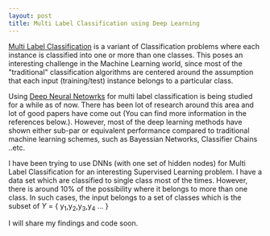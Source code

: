 ```yaml
---
layout: post
title: Multi Label Classification using Deep Learning
---
```

[Multi Label Classification](https://en.wikipedia.org/wiki/Multi-label_classification) is a variant of Classification problems where each instance is classified into one or more than one classes. This poses an interesting challenge in the Machine Learning world, since most of the "traditional" classification algorithms are centered around the assumption that each input (training/test) instance belongs to a particular class. <br/>
<!--more-->
Using [Deep Neural Netowrks](https://en.wikipedia.org/wiki/Deep_learning) for multi label classification is being studied for a while as of now. There has been lot of research around this area and lot of good papers have come out (You can find more information in the references below.). However, most of the deep learning methods have shown either sub-par or equivalent performance compared to traditional machine learning schemes, such as Bayessian Networks, Classifier Chains ..etc. <br/>


I have been trying to use DNNs (with one set of hidden nodes) for Multi Label Classification for an interesting Supervised Learning problem. I have a data set which are classified to single class most of the times. However, there is around 10% of the possibility where it belongs to more than one class. In such cases, the input belongs to a set of classes which is the subset of *Y* = { y<sub>1</sub>,y<sub>2</sub>,y<sub>3</sub>,y<sub>4</sub> ... } <br/>

I will share my findings and code soon.





